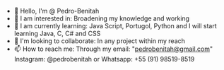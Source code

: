 - 👋 Hello, I'm @ Pedro-Benitah
- 👀 I am interested in: Broadening my knowledge and working
- 🌱 I am currently learning: Java Script, Portugol, Python and I will start learning Java, C, C# and CSS
- 💞️ I'm looking to collaborate: In any project within my reach
- 📫 How to reach me:
Through my email: "pedrobenitah@gmail.com"
Instagram: @pedrobenitah
or Whatsapp: +55 (91) 98519-8519

<!---
Pedro-Benitah/Pedro-Benitah is a ✨ special ✨ repository because its `README.md` (this file) appears on your GitHub profile.
You can click the Preview link to take a look at your changes.
--->
